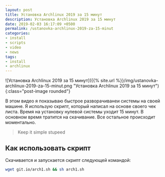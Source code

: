 ```yaml
---
layout: post
title: Установка Archlinux 2019 за 15 минут
description: Установка Archlinux 2019 за 15 минут
date: 2019-02-03 16:17:09 +0500
permalink: /ustanovka-archlinux-2019-za-15-minut
categories: 
- install
- scripts
- video
- news
tags:
- install
- archlinux
---
```

<div>
![Установка Archlinux 2019 за 15 минут]({{% site.url %}}/img/ustanovka-archlinux-2019-za-15-minut.png "Установка Archlinux 2019 за 15 минут"){:class="post-image rounded"}

В этом видео я показываю быстрое разворачиванеи системы на своей машине.
Я использую скрипт, который написал на основе своего чек листа. Время на установку нулевой системы уходит 15 минут. В основном время тратится на скачивание. Все остальное происходит моментально.

<blockquote>Keep it simple stupeed</blockquote>

## Как использовать скрипт

Скачивается и запускается скрипт следующей командой:

```sh
wget git.io/arch1.sh && sh arch1.sh
```
</div>
